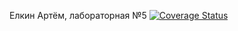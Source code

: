 Елкин Артём, лабораторная №5 [![Coverage Status](https://coveralls.io/repos/github/BollywoodFM/lab_05/badge.svg?branch=main)](https://coveralls.io/github/BollywoodFM/lab_05?branch=main)
